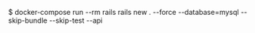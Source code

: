 $ docker-compose run --rm rails rails new . --force --database=mysql --skip-bundle --skip-test --api
